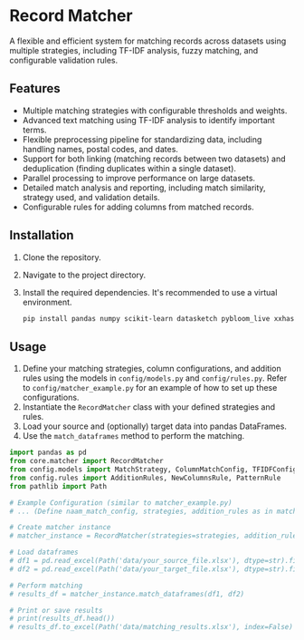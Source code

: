 # Record Matcher

A flexible and efficient system for matching records across datasets using multiple strategies, including TF-IDF analysis, fuzzy matching, and configurable validation rules.

## Features

* Multiple matching strategies with configurable thresholds and weights.
* Advanced text matching using TF-IDF analysis to identify important terms.
* Flexible preprocessing pipeline for standardizing data, including handling names, postal codes, and dates.
* Support for both linking (matching records between two datasets) and deduplication (finding duplicates within a single dataset).
* Parallel processing to improve performance on large datasets.
* Detailed match analysis and reporting, including match similarity, strategy used, and validation details.
* Configurable rules for adding columns from matched records.

## Installation

1.  Clone the repository.
2.  Navigate to the project directory.
3.  Install the required dependencies. It's recommended to use a virtual environment.

    ```bash
    pip install pandas numpy scikit-learn datasketch pybloom_live xxhash python-Levenshtein python-dateutil regex xlsxwriter
    ```

## Usage

1.  Define your matching strategies, column configurations, and addition rules using the models in `config/models.py` and `config/rules.py`. Refer to `config/matcher_example.py` for an example of how to set up these configurations.
2.  Instantiate the `RecordMatcher` class with your defined strategies and rules.
3.  Load your source and (optionally) target data into pandas DataFrames.
4.  Use the `match_dataframes` method to perform the matching.

```python
import pandas as pd
from core.matcher import RecordMatcher
from config.models import MatchStrategy, ColumnMatchConfig, TFIDFConfig, PartialMatchConfig
from config.rules import AdditionRules, NewColumnsRule, PatternRule
from pathlib import Path

# Example Configuration (similar to matcher_example.py)
# ... (Define naam_match_config, strategies, addition_rules as in matcher_example.py) ...

# Create matcher instance
# matcher_instance = RecordMatcher(strategies=strategies, addition_rules=addition_rules, ...)

# Load dataframes
# df1 = pd.read_excel(Path('data/your_source_file.xlsx'), dtype=str).fillna('')
# df2 = pd.read_excel(Path('data/your_target_file.xlsx'), dtype=str).fillna('')

# Perform matching
# results_df = matcher_instance.match_dataframes(df1, df2)

# Print or save results
# print(results_df.head())
# results_df.to_excel(Path('data/matching_results.xlsx'), index=False)
